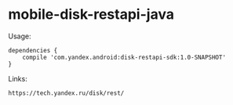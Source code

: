 mobile-disk-restapi-java
========================


Usage:

    dependencies {
        compile 'com.yandex.android:disk-restapi-sdk:1.0-SNAPSHOT'
    }


Links:

    https://tech.yandex.ru/disk/rest/

